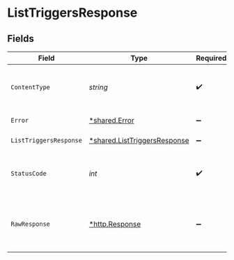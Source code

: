 # ListTriggersResponse


## Fields

| Field                                                                       | Type                                                                        | Required                                                                    | Description                                                                 |
| --------------------------------------------------------------------------- | --------------------------------------------------------------------------- | --------------------------------------------------------------------------- | --------------------------------------------------------------------------- |
| `ContentType`                                                               | *string*                                                                    | :heavy_check_mark:                                                          | HTTP response content type for this operation                               |
| `Error`                                                                     | [*shared.Error](../../models/shared/error.md)                               | :heavy_minus_sign:                                                          | General error                                                               |
| `ListTriggersResponse`                                                      | [*shared.ListTriggersResponse](../../models/shared/listtriggersresponse.md) | :heavy_minus_sign:                                                          | List of triggers                                                            |
| `StatusCode`                                                                | *int*                                                                       | :heavy_check_mark:                                                          | HTTP response status code for this operation                                |
| `RawResponse`                                                               | [*http.Response](https://pkg.go.dev/net/http#Response)                      | :heavy_minus_sign:                                                          | Raw HTTP response; suitable for custom response parsing                     |